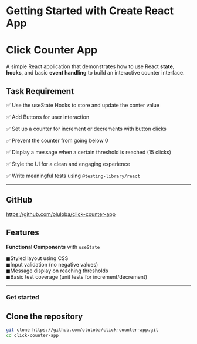 # Getting Started with Create React App

# Click Counter App

A simple React application that demonstrates how to use React **state**, **hooks**, and basic **event handling** to build an interactive counter interface.

## Task Requirement


✅ Use the useState Hooks to store and update the conter value

✅ Add Buttons for user interaction

✅ Set up a counter for increment or decrements with button clicks

✅ Prevent the counter from going below 0

✅ Display a message when a certain threshold is reached (15 clicks)

✅ Style the UI for a clean and engaging experience

✅ Write meaningful tests using `@testing-library/react`

---

## GitHub

https://github.com/oluloba/click-counter-app

## Features

**Functional Components** with `useState`

◼Styled layout using CSS  
◼Input validation (no negative values)  
◼Message display on reaching thresholds  
◼Basic test coverage (unit tests for increment/decrement)  

---

### Get started 

## Clone the repository

```bash
git clone https://github.com/oluloba/click-counter-app.git
cd click-counter-app
